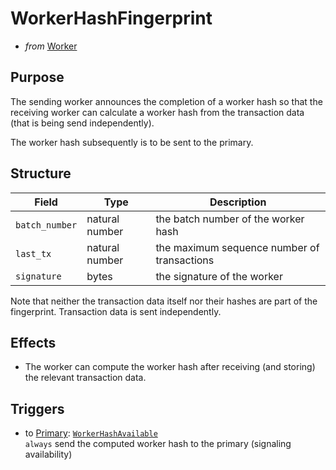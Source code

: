 # WorkerHashFingerprint
- _from_ [Worker](../worker.md)

## Purpose
<!-- ANCHOR:blurb -->
The sending worker announces the completion of a worker hash so that the receiving worker can calculate a worker hash from the transaction data (that is being send independently).
<!-- --8<-- [end:blurb] --> 

The worker hash subsequently is to be sent to the primary.

## Structure
| Field          | Type           | Description                                 |
|----------------|----------------|---------------------------------------------|
| `batch_number` | natural number | the batch number of the worker hash         |
| `last_tx`      | natural number | the maximum sequence number of transactions |
| `signature`    | bytes          | the signature of the worker                 |

Note that neither the transaction data itself nor their hashes are part of the fingerprint.
Transaction data is sent independently.

## Effects
- The worker can compute the worker hash
  after receiving (and storing) the relevant transaction data.

## Triggers
- to [Primary](../primary.md): [`WorkerHashAvailable`](../primary/worker-hash-available.md)  
  `always` send the computed worker hash to the primary (signaling availability)  
